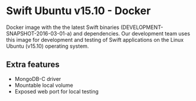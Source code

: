 # Swift Ubuntu v15.10 - Docker
Docker image with the the latest Swift binaries (DEVELOPMENT-SNAPSHOT-2016-03-01-a)
and dependencies. Our development team uses this image for development
and testing of Swift applications on the Linux Ubuntu (v15.10) operating system.

## Extra features
- MongoDB-C driver
- Mountable local volume
- Exposed web port for local testing
